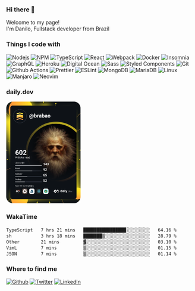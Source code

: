 ### Hi there 👋

Welcome to my page! </br> I'm Danilo, Fullstack developer from Brazil

### Things I code with
<p>
<img alt="Nodejs" src="https://img.shields.io/badge/-Nodejs-43853d?style=flat-square&logo=Node.js&logoColor=white" />
<img alt="NPM" src="https://img.shields.io/badge/-NPM-CB3837?style=flat-square&logo=npm&logoColor=white" />
<img alt="TypeScript" src="https://img.shields.io/badge/-TypeScript-007ACC?style=flat-square&logo=typescript&logoColor=white" />
<img alt="React" src="https://img.shields.io/badge/-React-45b8d8?style=flat-square&logo=react&logoColor=white" />
<img alt="Webpack" src="https://img.shields.io/badge/-Webpack-8DD6F9?style=flat-square&logo=webpack&logoColor=white" /> 
<img alt="Docker" src="https://img.shields.io/badge/-Docker-46a2f1?style=flat-square&logo=docker&logoColor=white" />
<img alt="Insomnia" src="https://img.shields.io/badge/-Insomnia-5849BE?style=flat-square&logo=insomnia&logoColor=white" />
<img alt="GraphQL" src="https://img.shields.io/badge/-GraphQL-E10098?style=flat-square&logo=graphql&logoColor=white" />
<img alt="Heroku" src="https://img.shields.io/badge/-Heroku-430098?style=flat-square&logo=heroku&logoColor=white" />
<img alt="Digital Ocean" src="https://img.shields.io/badge/-Digital Ocean-0069ff?style=flat-square&logo=digitalocean&logoColor=white" />
<img alt="Sass" src="https://img.shields.io/badge/-Sass-CC6699?style=flat-square&logo=sass&logoColor=white" />
<img alt="Styled Components" src="https://img.shields.io/badge/-Styled_Components-db7092?style=flat-square&logo=styled-components&logoColor=white" />
<img alt="Git" src="https://img.shields.io/badge/-Git-F05032?style=flat-square&logo=git&logoColor=white" />
<img alt="Github Actions" src="https://img.shields.io/badge/-Github_Actions-2088FF?style=flat-square&logo=github-actions&logoColor=white" />
<img alt="Prettier" src="https://img.shields.io/badge/-Prettier-F7B93E?style=flat-square&logo=prettier&logoColor=white" />
<img alt="ESLint" src="https://img.shields.io/badge/-ESLint-6464e2?style=flat-square&logo=eslint&logoColor=4b32c3" />
<img alt="MongoDB" src="https://img.shields.io/badge/-MongoDB-13aa52?style=flat-square&logo=mongodb&logoColor=white" />
<img alt="MariaDB" src="https://img.shields.io/badge/-MariaDB-00618b?style=flat-square&logo=mariadb&logoColor=white" />
<img alt="Linux" src="https://img.shields.io/badge/-Linux-ccc?style=flat-square&logo=linux&logoColor=black" />
<img alt="Manjaro" src="https://img.shields.io/badge/-Manjaro-7dd956?style=flat-square&logo=manjaro&logoColor=white" />
<img alt="Neovim" src="https://img.shields.io/badge/-neovim-3c93d6?style=flat-square&logo=neovim&logoColor=white" />
</p>

### daily.dev
<a href="https://app.daily.dev/brabao"><img src="https://raw.githubusercontent.com/brabao/brabao/main/devcard.svg" width="200" alt="Danilo Ribeiro da Silveira's Dev Card"/></a>

### WakaTime
<!--START_SECTION:waka-->
```text
TypeScript   7 hrs 21 mins   ████████████████░░░░░░░░░   64.16 % 
sh           3 hrs 18 mins   ███████▒░░░░░░░░░░░░░░░░░   28.79 % 
Other        21 mins         ▓░░░░░░░░░░░░░░░░░░░░░░░░   03.10 % 
VimL         7 mins          ▒░░░░░░░░░░░░░░░░░░░░░░░░   01.15 % 
JSON         7 mins          ▒░░░░░░░░░░░░░░░░░░░░░░░░   01.14 % 
```
<!--END_SECTION:waka-->

### Where to find me
<a href="https://github.com/brabao" target="_blank"><img alt="Github" src="https://img.shields.io/badge/GitHub-%2312100E.svg?&style=for-the-badge&logo=Github&logoColor=white" /></a>
<a href="https://twitter.com/brabao" target="_blank"><img alt="Twitter" src="https://img.shields.io/badge/twitter-%231DA1F2.svg?&style=for-the-badge&logo=twitter&logoColor=white" /></a>
<a href="https://www.linkedin.com/in/brabao" target="_blank"><img alt="LinkedIn" src="https://img.shields.io/badge/linkedin-%230077B5.svg?&style=for-the-badge&logo=linkedin&logoColor=white" /></a>
